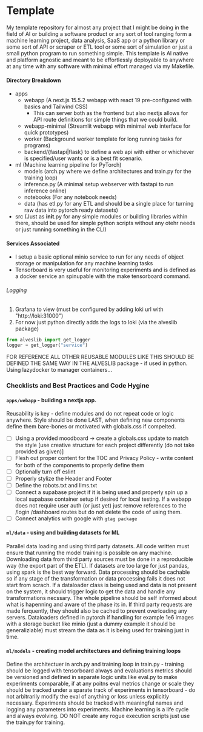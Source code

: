 # Template
My template repository for almost any project that I might be doing in the field of AI or building a software product or any sort of tool ranging form a machine learning project, data analysis, SaaS app or a python library or some sort of API or scraper or ETL tool or some sort of simulation or just a small python program to run something simple.
This template is AI native and platform agnostic and meant to be effortlessly deployable to anywhere at any time with any software with minimal effort managed via my Makefile.

#### Directory Breakdown
- apps
  - webapp (A next.js 15.5.2 webapp with react 19 pre-configured with basics and Tailwind CSS)
    - This can server both as the frontend but also nextjs allows for API route definitions for simple things that we could build.
  - webapp-minimal (Streamlit webapp with minimal web interface for quick prototypes)
  - worker (Background worker template for long running tasks for programs)
  - backend/{fastapi|flask} to define a web api with either or whichever is specified/user wants or is a best fit scenario.
- ml (Machine learning pipeline for PyTorch)
  - models (arch.py where we define architectures and train.py for the training loop)
  - inference.py (A minimal setup webserver with fastapi to run inference online)
  - notebooks (For any notebook needs)
  - data (has etl.py for any ETL and should be a single place for turning raw data into pytorch ready datasets)
- src (Just as __init__.py for any simple modules or building libraries within there, should be used for simple python scripts without any otehr needs or just running something in the CLI)


#### Services Associated
- I setup a basic optional minio service to run for any needs of object storage or manipulation for any machine learning tasks
- Tensorboard is very useful for monitoring experiments and is defined as a docker service an spinupable with the make tensorboard command.

###### Logging
1. Grafana to view (must be configured by adding loki url with "http://loki:31000")
2. For now just python directly adds the logs to loki (via the alveslib package)

```python
from alveslib import get_logger
logger = get_logger("service")
```
FOR REFERENCE ALL OTHER REUSABLE MODULES LIKE THIS SHOULD BE DEFINED THE SAME WAY IN THE ALVESLIB package - if used in python.
Using lazydocker to manager containers...

### Checklists and Best Practices and Code Hygine

#### `apps/webapp` - building a nextjs app.

Reusability is key - define modules and do not repeat code or logic anywhere. Style should be done LAST, when defining new components define them bare-bones or motivated with globals.css if compelted.

- [ ] Using a provided moodboard -> create a globals.css update to match the style [use creative structure for each project differently (do not take provided as given)]
- [ ] Flesh out proper content for the TOC and Privacy Policy - write content for both of the components to properly define them
- [ ] Optionally turn off eslint
- [ ] Properly stylize the Header and Footer
- [ ] Define the robots.txt and llms.txt
- [ ] Connect a supabase project if it is being used and properly spin up a local supabase container setup if desired for local testing. If a webapp does not require user auth (or just yet) just remove references to the /login /dashboard routes but do not delete the code of using them.
- [ ] Connect analytics with google with `gtag package`

#### `ml/data` - using and building datasets for ML
Parallel data loading and using third party datasets. All code written must ensure that running the model training is possible on any machine.
Downloading data from third party sources must be done in a reproducible way (the export part of the ETL). If datasets are too large for just pandas, using spark is the best way forward.
Data processing should be cachable so if any stage of the transformation or data processing fails it does not start from scrach. If a dataloader class is being used and data is not present on the system, it should trigger logic to get the data and handle any transformations necssary. The whole pipeline should be self informed about what is hapenning and aware of the phase its in. If third party requests are made ferquently, they should also be cached to prevent overloading any servers.
Dataloaders defined in pytorch if handling for example 1e6 images with a storage bucket like minio (just a dummy example it should be generaliziable) must stream the data as it is being used for training just in time.

#### `ml/models` - creating model architectures and defining training loops
Define the architectuer in arch.py and training loop in train.py - training should be logged with tensorboard always and evaluations metrics should be versioned and defined in separate logic units like eval.py to make experiments comparable, if at any poitns eval metrics change or scale they should be tracked under a sparate track of experiments in tensorboard - do not arbitrarily modify the eval of anything or loss unless explicitly necessary.
Experiments should be tracked with meaningful names and logging any parameters into experiments. Machine learning is a life cycle and always evolving. DO NOT create any rogue execution scripts just use the train.py for training.
